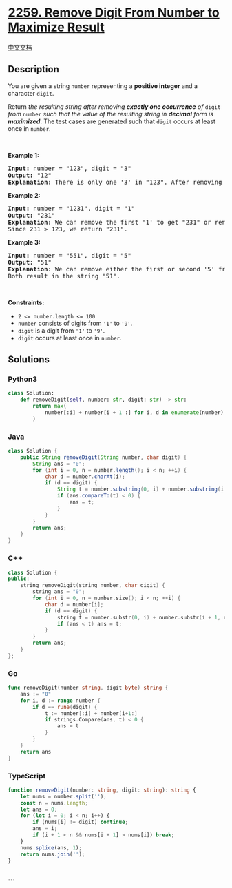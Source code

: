 # [2259. Remove Digit From Number to Maximize Result](https://leetcode.com/problems/remove-digit-from-number-to-maximize-result)

[中文文档](/solution/2200-2299/2259.Remove%20Digit%20From%20Number%20to%20Maximize%20Result/README.md)

## Description

<p>You are given a string <code>number</code> representing a <strong>positive integer</strong> and a character <code>digit</code>.</p>

<p>Return <em>the resulting string after removing <strong>exactly one occurrence</strong> of </em><code>digit</code><em> from </em><code>number</code><em> such that the value of the resulting string in <strong>decimal</strong> form is <strong>maximized</strong></em>. The test cases are generated such that <code>digit</code> occurs at least once in <code>number</code>.</p>

<p>&nbsp;</p>
<p><strong class="example">Example 1:</strong></p>

<pre>
<strong>Input:</strong> number = &quot;123&quot;, digit = &quot;3&quot;
<strong>Output:</strong> &quot;12&quot;
<strong>Explanation:</strong> There is only one &#39;3&#39; in &quot;123&quot;. After removing &#39;3&#39;, the result is &quot;12&quot;.
</pre>

<p><strong class="example">Example 2:</strong></p>

<pre>
<strong>Input:</strong> number = &quot;1231&quot;, digit = &quot;1&quot;
<strong>Output:</strong> &quot;231&quot;
<strong>Explanation:</strong> We can remove the first &#39;1&#39; to get &quot;231&quot; or remove the second &#39;1&#39; to get &quot;123&quot;.
Since 231 &gt; 123, we return &quot;231&quot;.
</pre>

<p><strong class="example">Example 3:</strong></p>

<pre>
<strong>Input:</strong> number = &quot;551&quot;, digit = &quot;5&quot;
<strong>Output:</strong> &quot;51&quot;
<strong>Explanation:</strong> We can remove either the first or second &#39;5&#39; from &quot;551&quot;.
Both result in the string &quot;51&quot;.
</pre>

<p>&nbsp;</p>
<p><strong>Constraints:</strong></p>

<ul>
	<li><code>2 &lt;= number.length &lt;= 100</code></li>
	<li><code>number</code> consists of digits from <code>&#39;1&#39;</code> to <code>&#39;9&#39;</code>.</li>
	<li><code>digit</code> is a digit from <code>&#39;1&#39;</code> to <code>&#39;9&#39;</code>.</li>
	<li><code>digit</code> occurs at least once in <code>number</code>.</li>
</ul>

## Solutions

<!-- tabs:start -->

### **Python3**

```python
class Solution:
    def removeDigit(self, number: str, digit: str) -> str:
        return max(
            number[:i] + number[i + 1 :] for i, d in enumerate(number) if d == digit
        )
```

### **Java**

```java
class Solution {
    public String removeDigit(String number, char digit) {
        String ans = "0";
        for (int i = 0, n = number.length(); i < n; ++i) {
            char d = number.charAt(i);
            if (d == digit) {
                String t = number.substring(0, i) + number.substring(i + 1);
                if (ans.compareTo(t) < 0) {
                    ans = t;
                }
            }
        }
        return ans;
    }
}
```

### **C++**

```cpp
class Solution {
public:
    string removeDigit(string number, char digit) {
        string ans = "0";
        for (int i = 0, n = number.size(); i < n; ++i) {
            char d = number[i];
            if (d == digit) {
                string t = number.substr(0, i) + number.substr(i + 1, n - i);
                if (ans < t) ans = t;
            }
        }
        return ans;
    }
};
```

### **Go**

```go
func removeDigit(number string, digit byte) string {
	ans := "0"
	for i, d := range number {
		if d == rune(digit) {
			t := number[:i] + number[i+1:]
			if strings.Compare(ans, t) < 0 {
				ans = t
			}
		}
	}
	return ans
}
```

### **TypeScript**

```ts
function removeDigit(number: string, digit: string): string {
    let nums = number.split('');
    const n = nums.length;
    let ans = 0;
    for (let i = 0; i < n; i++) {
        if (nums[i] != digit) continue;
        ans = i;
        if (i + 1 < n && nums[i + 1] > nums[i]) break;
    }
    nums.splice(ans, 1);
    return nums.join('');
}
```

### **...**

```

```

<!-- tabs:end -->

